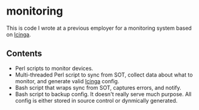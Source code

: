 # monitoring
 
This is code I wrote at a previous employer for a monitoring system based on [Icinga](www.icinga.org).

## Contents
* Perl scripts to monitor devices.
* Multi-threaded Perl script to sync from SOT, collect data about what to monitor, and generate valid [Icinga](www.icinga.org) config.
* Bash script that wraps sync from SOT, captures errors, and notify.
* Bash script to backup config.  It doesn't really serve much purpose.  All config is either stored in source control or dynmically generated.